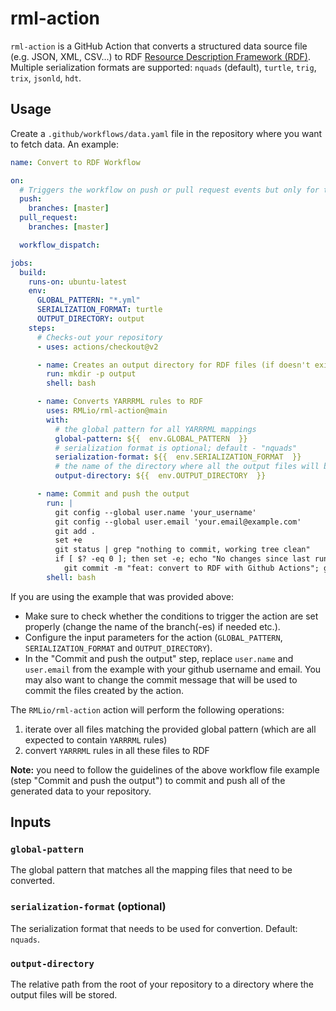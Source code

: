 # rml-action

`rml-action` is a GitHub Action that converts a structured data source file (e.g. JSON, XML, CSV...) to RDF
[Resource Description Framework (RDF)](https://www.w3.org/RDF/). Multiple serialization formats are supported: `nquads` (default), `turtle`, `trig`, `trix`, `jsonld`, `hdt`.

## Usage

Create a `.github/workflows/data.yaml` file in the repository where you want to fetch data. An example:

```yaml
name: Convert to RDF Workflow

on:
  # Triggers the workflow on push or pull request events but only for the master branch
  push:
    branches: [master]
  pull_request:
    branches: [master]

  workflow_dispatch:

jobs:
  build:
    runs-on: ubuntu-latest
    env:
      GLOBAL_PATTERN: "*.yml"
      SERIALIZATION_FORMAT: turtle
      OUTPUT_DIRECTORY: output
    steps:
      # Checks-out your repository
      - uses: actions/checkout@v2

      - name: Creates an output directory for RDF files (if doesn't exist)
        run: mkdir -p output
        shell: bash

      - name: Converts YARRRML rules to RDF
        uses: RMLio/rml-action@main
        with:
          # the global pattern for all YARRRML mappings
          global-pattern: ${{  env.GLOBAL_PATTERN  }}
          # serialization format is optional; default - "nquads"
          serialization-format: ${{  env.SERIALIZATION_FORMAT  }}
          # the name of the directory where all the output files will be stored
          output-directory: ${{  env.OUTPUT_DIRECTORY  }}

      - name: Commit and push the output
        run: |
          git config --global user.name 'your_username'
          git config --global user.email 'your.email@example.com'
          git add .
          set +e
          git status | grep "nothing to commit, working tree clean"
          if [ $? -eq 0 ]; then set -e; echo "No changes since last run"; else set -e; \
            git commit -m "feat: convert to RDF with Github Actions"; git push; fi
        shell: bash
```

If you are using the example that was provided above:

- Make sure to check whether the conditions to trigger the action are set properly (change the name of the branch(-es) if needed etc.).
- Configure the input parameters for the action (`GLOBAL_PATTERN`, `SERIALIZATION_FORMAT` and `OUTPUT_DIRECTORY`).
- In the "Commit and push the output" step, replace `user.name` and `user.email` from the example with your github username and email. You may also want to change the commit message that will be used to commit the files created by the action.

The `RMLio/rml-action` action will perform the following operations:

1. iterate over all files matching the provided global pattern (which are all expected to contain `YARRRML` rules)
2. convert `YARRRML` rules in all these files to RDF

**Note:** you need to follow the guidelines of the above workflow file example (step "Commit and push the output") to commit and push all of the generated data to your repository.

## Inputs

### `global-pattern`

The global pattern that matches all the mapping files that need to be converted.

### `serialization-format` (optional)

The serialization format that needs to be used for convertion. Default: `nquads`.

### `output-directory`

The relative path from the root of your repository to a directory where the output files will be stored.
